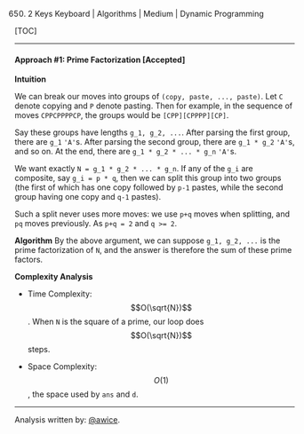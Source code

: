 650. 2 Keys Keyboard | Algorithms | Medium | Dynamic Programming

[TOC]

---
#### Approach #1: Prime Factorization [Accepted]

**Intuition**

We can break our moves into groups of `(copy, paste, ..., paste)`.  Let `C` denote copying and `P` denote pasting.  Then for example, in the sequence of moves `CPPCPPPPCP`, the groups would be `[CPP][CPPPP][CP]`.

Say these groups have lengths `g_1, g_2, ...`.  After parsing the first group, there are `g_1` `'A'`s.  After parsing the second group, there are `g_1 * g_2` `'A'`s, and so on.  At the end, there are `g_1 * g_2 * ... * g_n` `'A'`s.

We want exactly `N = g_1 * g_2 * ... * g_n`.  If any of the `g_i` are composite, say `g_i = p * q`, then we can split this group into two groups (the first of which has one copy followed by `p-1` pastes, while the second group having one copy and `q-1` pastes).

Such a split never uses more moves: we use `p+q` moves when splitting, and `pq` moves previously.  As `p+q = 2` and `q >= 2`.

**Algorithm**
By the above argument, we can suppose `g_1, g_2, ...` is the prime factorization of `N`, and the answer is therefore the sum of these prime factors.



**Complexity Analysis**

* Time Complexity: $$O(\sqrt{N})$$.  When `N` is the square of a prime, our loop does $$O(\sqrt{N})$$ steps.

* Space Complexity: $$O(1)$$, the space used by `ans` and `d`.

---

Analysis written by: [@awice](https://leetcode.com/awice).
